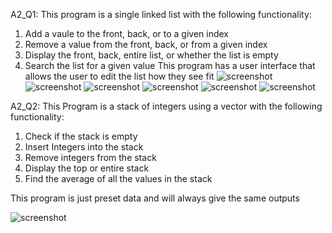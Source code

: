 A2_Q1:
This program is a single linked list with the following functionality:
1. Add a vaule to the front, back, or to a given index
2. Remove a value from the front, back, or from a given index
3. Display the front, back, entire list, or whether the list is empty
4. Search the list for a given value
This program has a user interface that allows the user to edit the list how they see fit
![screenshot](A2_Q1_1.jpeg)
![screenshot](A2_Q1_2.jpeg)
![screenshot](A2_Q1_3.jpeg)
![screenshot](A2_Q1_4.jpeg)
![screenshot](A2_Q1_5.jpeg)
![screenshot](A2_Q1_6.jpeg)

A2_Q2:
This Program is a stack of integers using a vector with the following functionality:
1. Check if the stack is empty
2. Insert Integers into the stack
3. Remove integers from the stack
4. Display the top or entire stack
5. Find the average of all the values in the stack

This program is just preset data and will always give the same outputs

![screenshot](A2_Q2.jpeg)